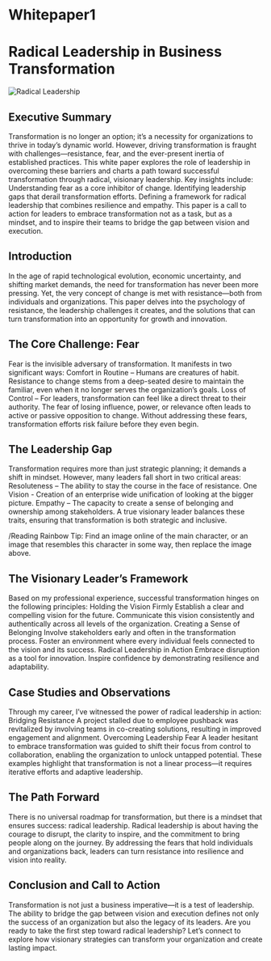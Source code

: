 # Whitepaper1
# Radical Leadership in Business Transformation
![Radical Leadership](https://github.com/user-attachments/assets/6af4886f-62f7-43c8-ab72-de5b617f792c)


## Executive Summary
Transformation is no longer an option; it’s a necessity for organizations to thrive in today’s dynamic world. However, driving transformation is fraught with challenges—resistance, fear, and the ever-present inertia of established practices. This white paper explores the role of leadership in overcoming these barriers and charts a path toward successful transformation through radical, visionary leadership.
Key insights include:
Understanding fear as a core inhibitor of change.
Identifying leadership gaps that derail transformation efforts.
Defining a framework for radical leadership that combines resilience and empathy.
This paper is a call to action for leaders to embrace transformation not as a task, but as a mindset, and to inspire their teams to bridge the gap between vision and execution.

## Introduction
In the age of rapid technological evolution, economic uncertainty, and shifting market demands, the need for transformation has never been more pressing. Yet, the very concept of change is met with resistance—both from individuals and organizations.
This paper delves into the psychology of resistance, the leadership challenges it creates, and the solutions that can turn transformation into an opportunity for growth and innovation.



## The Core Challenge: Fear
Fear is the invisible adversary of transformation. It manifests in two significant ways:
Comfort in Routine – Humans are creatures of habit. Resistance to change stems from a deep-seated desire to maintain the familiar, even when it no longer serves the organization’s goals.
Loss of Control – For leaders, transformation can feel like a direct threat to their authority. The fear of losing influence, power, or relevance often leads to active or passive opposition to change.
Without addressing these fears, transformation efforts risk failure before they even begin.




## The Leadership Gap
Transformation requires more than just strategic planning; it demands a shift in mindset. However, many leaders fall short in two critical areas:
Resoluteness – The ability to stay the course in the face of resistance.
One Vision - Creation of an enterprise wide unification of looking at the bigger picture.
Empathy – The capacity to create a sense of belonging and ownership among stakeholders.
A true visionary leader balances these traits, ensuring that transformation is both strategic and inclusive.


/Reading Rainbow Tip: Find an image online of the main character, or an image that resembles this character in some way, then replace the image above.

## The Visionary Leader’s Framework
Based on my professional experience, successful transformation hinges on the following principles:
Holding the Vision Firmly
Establish a clear and compelling vision for the future.
Communicate this vision consistently and authentically across all levels of the organization.
Creating a Sense of Belonging
Involve stakeholders early and often in the transformation process.
Foster an environment where every individual feels connected to the vision and its success.
Radical Leadership in Action
Embrace disruption as a tool for innovation.
Inspire confidence by demonstrating resilience and adaptability.

## Case Studies and Observations
Through my career, I’ve witnessed the power of radical leadership in action:
Bridging Resistance
A project stalled due to employee pushback was revitalized by involving teams in co-creating solutions, resulting in improved engagement and alignment.
Overcoming Leadership Fear
A leader hesitant to embrace transformation was guided to shift their focus from control to collaboration, enabling the organization to unlock untapped potential.
These examples highlight that transformation is not a linear process—it requires iterative efforts and adaptive leadership.

## The Path Forward
There is no universal roadmap for transformation, but there is a mindset that ensures success: radical leadership.
Radical leadership is about having the courage to disrupt, the clarity to inspire, and the commitment to bring people along on the journey. By addressing the fears that hold individuals and organizations back, leaders can turn resistance into resilience and vision into reality.

## Conclusion and Call to Action
Transformation is not just a business imperative—it is a test of leadership. The ability to bridge the gap between vision and execution defines not only the success of an organization but also the legacy of its leaders.
Are you ready to take the first step toward radical leadership? Let’s connect to explore how visionary strategies can transform your organization and create lasting impact.
